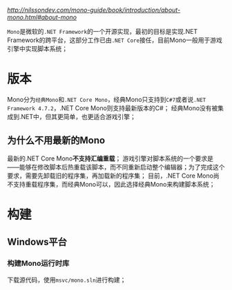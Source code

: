 *http://nilssondev.com/mono-guide/book/introduction/about-mono.html#about-mono*

`Mono`是微软的`.NET Framework`的一个开源实现，最初的目标是实现.NET Framework的跨平台，这部分工作已由`.NET Core`接任，目前Mono一般用于游戏引擎中实现脚本系统；

# 版本

Mono分为`经典Mono`和`.NET Core Mono`，经典Mono只支持到`C#7`或者说`.NET Framework 4.7.2`，.NET Core Mono则支持最新版本的C#；
经典Mono没有被集成到.NET中，但其更简单，也更适合游戏引擎；

## 为什么不用最新的Mono

最新的.NET Core Mono**不支持汇编重载**；
游戏引擎对脚本系统的一个要求是——能够在修改脚本后热重载该脚本，而不同重新启动整个编辑器；为了完成这个要求，需要先卸载旧的程序集，再加载新的程序集；
目前，.NET Core Mono尚不支持重载程序集，而经典Mono可以，因此选择经典Mono来构建脚本系统；

# 构建

## Windows平台

### 构建Mono运行时库

下载源代码，使用`msvc/mono.sln`进行构建；
